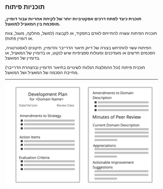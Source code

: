 ## תוכניות פיתוח

**תוכנית כיצד לפתח דרכים אפקטיביות יותר של לקיחת אחריות עבור דומיין, מוסכמת בין המאציל למואצל.**

תוכנית הפיתוח עשויה להתייחס לאדם בתפקיד, או לקבוצה (למשל, מחלקה, מעגל, צוות או דומיין פתוח).

הפיתוח עשוי להתרחש בצורה של דיוק תיאור הדרייבר והדומיין, תיקונים לאסטרטגיה, הסכמים חדשים או מעודכנים ופעולות ספציפיות שיש לנקוט, או בדומיין של המאציל, או בדומיין של המואצל.

תוכנית פיתוח (וכל ההמלצות הנלוות לשינויים בתיאור הדומיין ובהצהרת הדרייבר) מחייבת הסכמה של המאציל ושל המואצל.

* * *

![inline,fit](img/templates/development-plan-template.png)